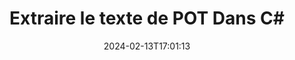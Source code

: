 ---
############################# Static ############################
layout: "auto-gen-parser"
date: 2024-02-13T17:01:13
draft: false
otherformats: 

############################# Head ############################
head_title: "Extraire le texte de POT dans C#"
head_description: "Extrayez rapidement du texte d'un fichier de documents dans C#."

############################# Header ############################
title: "Extraire le texte de POT Dans C#"
description: "Extrayez le texte de POT avec quelques lignes de code .NET."
bg_image: "https://cms.admin.containerize.com/templates/aspose/App_Themes/V3/images/bg/header1.png"
bg_overlay: false
button:
    enable: true
    icon: "fas fa-arrow-down"
    label: "Télécharger la version d'essai gratuite"
    link: "https://downloads.groupdocs.com/parser/net"

############################# SubMenu ############################
submenu:
    enable: true

    left:
        img_alt: "GroupDocs.Parser for .NET"
        image: "https://cms.admin.containerize.com/templates/groupdocs/images/product-logos/90x90-noborder/groupdocs-parser-net.png"
        product: "GroupDocs.Parser"
        platform: ".NET"

    middle:
        button:

            # button loop
            - link: "https://apireference.groupdocs.com/parser/net"
              text: "Référence API"

            # button loop
            - link: "https://github.com/groupdocs-parser"
              text: "Exemples de codes"

            # button loop
            - link: "https://products.groupdocs.app/parser/family"
              text: "Démos en direct"

            # button loop
            - link: "https://purchase.groupdocs.com/pricing/parser/net"
              text: "Tarification"

    right:
        link_download: "https://downloads.groupdocs.com/parser"
        link_learn: "https://docs.groupdocs.com/parser/net"
        link_buy: "https://purchase.groupdocs.com"

############################# About ############################
about:
    enable: true
    title: "Comment extraire un texte de POT fichiers .NET API ?"
    content: |
        [GroupDocs.Parser for .NET](/fr/parser/net/) est une API d'extraction de texte, de métadonnées et d'images pour les applications métier développées à l'aide de C#, ASP.NET et d'autres technologies .NET. Il prend en charge l'extraction de texte brut, formaté et structuré ainsi que les métadonnées des fichiers de formats pris en charge. Grâce à GroupDocs.Parser for .NET, vos applications peuvent également effectuer l'analyse de documents protégés par mot de passe pour les formats courants, tels que les documents de traitement Word, les feuilles de calcul Excel, les présentations PowerPoint, les fichiers OneNote, les fichiers PDF et les archives ZIP .
        
        GroupDocs.Parser L'API est un bon choix pour les solutions d'entreprise qui nécessitent une fonctionnalité d'extraction de texte de fichier. Ces API sont bien prises en charge sur tous les principaux systèmes d'exploitation et plates-formes, y compris Frameworks: .NET Framework, .NET Standard, .NET Core, Mono.

############################# Steps ############################
steps:
    enable: true
    title_left: "Extraire le texte de POT dans .NET"
    content_left: |
        [GroupDocs.Parser for .NET](/fr/parser/net/) permet aux développeurs C# d'extraire facilement un texte d'un fichier POT en mettant en œuvre quelques étapes simples.
        
        * Instanciez l'objet [Parser](https://reference.groupdocs.com/net/parser/groupdocs.parser/parser) pour le document initial ;
        * Appelez la méthode [GetText](https://reference.groupdocs.com/net/parser/groupdocs.parser/parser/methods/gettext) et obtenez [TextReader](https://docs.microsoft.com/en-us/dotnet/api/system.io.textreader?view=netframework-2.0) objet ;
        * Vérifiez si le lecteur n'est pas *null* (l'extraction de texte est prise en charge pour le document) ;
        * Lire un texte du lecteur.

    title_right: "En savoir plus sur l'extraction de texte"
    content_right: |
        * <a href="https://docs.groupdocs.com/parser/net/extract-text-in-accurate-mode/">Comment extraire du texte en mode précis</a>
        * <a href="https://docs.groupdocs.com/parser/net/extract-text-in-raw-mode/">Comment extraire du texte en mode Raw</a>
 
    code: |
     {{% parser/additional-styles %}}
     {{< parser/code-parser title="Comment extraire du texte du fichier POT à l'aide de l'exemple de code C#">}}

        ```csharp    
        // Extraire le texte du fichier POT à l'aide de l'API GroupDocs.Parser
        // Créer une instance de la classe Parser
        using (Parser parser = new Parser(filePath)) {
            // Extraire un texte dans le lecteur
            using (TextReader reader = parser.GetText()) {
                // Imprimer un texte à partir du document
                // Si l'extraction de texte n'est pas prise en charge, un lecteur est nul
                Console.WriteLine(reader == null ? "L'extraction de texte n'est pas prise en charge" : reader.ReadToEnd());
            }
        }
        ```
     {{< /parser/code-parser >}}

############################# More ############################
more:
    enable: true
    title_left: "Configuration requise"
    content_left: |
        GroupDocs.Parser for .NET Les API sont prises en charge sur toutes les principales plates-formes et systèmes d'exploitation. Avant d'exécuter le code ci-dessous, assurez-vous que les prérequis suivants sont installés sur votre système.
        
        * Systèmes d'exploitation : Microsoft Windows, Linux, MacOS
        * Environnements de développement : Microsoft Visual Studio, Xamarin, MonoDevelop
        * Cadres
        * Téléchargez la dernière version de GroupDocs.Parser for .NET depuis [Nuget](https://www.nuget.org/packages/groupdocs.parser)

    title_right: "Pourquoi utiliser GroupDocs.Parser for .NET"
    content_right: |
        * Prise en charge de l'extraction de texte brut à partir de tous les documents pris en charge    
        * Analyse de documents via des modèles définis par l'utilisateur    
        * Prise en charge complète de l'extraction de texte structuré    
        * Recherche de texte par mot-clé ainsi que par expression régulière    
        * Extraire du texte formaté, des métadonnées, des images, des conteneurs et des pièces jointes    
        * Extraire la table des matières pour certains formats de document pris en charge    
        * Analyser les données de formulaire de PDF documents    
        * Extraire les hyperliens du document   

############################# Demos ############################
demos:
    enable: true
    title: "Démos en direct - Extraire le texte de POT en ligne"
    content: |
       Extrayez le texte du fichier POT dès maintenant en visitant le site Web [GroupDocs.Parser Live Demos](https://products.groupdocs.app/parser/text/pot).
       La démo en direct présente les avantages suivants.
        
############################# About Formats ############################
about_formats:
    enable: true

############################# More Formats ############################
more_formats:
    enable: true
    title: "Extraire du texte d'autres formats de document"
    content: |
        API d'analyse de documents et d'extraction de texte .NET pour les formats de fichiers et les images. Extrayez les données pour certains des formats de fichiers populaires comme indiqué ci-dessous.

############################# Back to top ###############################
back_to_top:
    enable: true
---